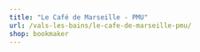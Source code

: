 ```yaml
---
title: "Le Café de Marseille - PMU"
url: /vals-les-bains/le-cafe-de-marseille-pmu/
shop: bookmaker
---
```

